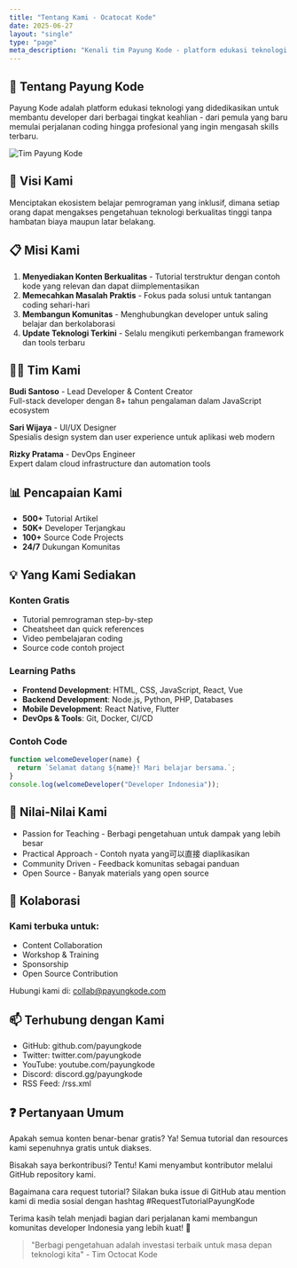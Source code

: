 ```yaml
---
title: "Tentang Kami - Ocatocat Kode"
date: 2025-06-27
layout: "single"
type: "page"
meta_description: "Kenali tim Payung Kode - platform edukasi teknologi yang menyediakan tutorial pemrograman, tips coding, dan resources gratis untuk developer"
---
```


## 🚀 Tentang Payung Kode

Payung Kode adalah platform edukasi teknologi yang didedikasikan untuk membantu developer dari berbagai tingkat keahlian - dari pemula yang baru memulai perjalanan coding hingga profesional yang ingin mengasah skills terbaru.

![Tim Payung Kode](/images/authors/octocat.png)

## 🎯 Visi Kami

Menciptakan ekosistem belajar pemrograman yang inklusif, dimana setiap orang dapat mengakses pengetahuan teknologi berkualitas tinggi tanpa hambatan biaya maupun latar belakang.

## 📋 Misi Kami

1. **Menyediakan Konten Berkualitas** - Tutorial terstruktur dengan contoh kode yang relevan dan dapat diimplementasikan
2. **Memecahkan Masalah Praktis** - Fokus pada solusi untuk tantangan coding sehari-hari
3. **Membangun Komunitas** - Menghubungkan developer untuk saling belajar dan berkolaborasi
4. **Update Teknologi Terkini** - Selalu mengikuti perkembangan framework dan tools terbaru

## 👨‍💻 Tim Kami

**Budi Santoso** - Lead Developer & Content Creator  
Full-stack developer dengan 8+ tahun pengalaman dalam JavaScript ecosystem

**Sari Wijaya** - UI/UX Designer  
Spesialis design system dan user experience untuk aplikasi web modern

**Rizky Pratama** - DevOps Engineer  
Expert dalam cloud infrastructure dan automation tools

## 📊 Pencapaian Kami

- **500+** Tutorial Artikel
- **50K+** Developer Terjangkau
- **100+** Source Code Projects
- **24/7** Dukungan Komunitas

## 💡 Yang Kami Sediakan

### Konten Gratis
- Tutorial pemrograman step-by-step
- Cheatsheet dan quick references
- Video pembelajaran coding
- Source code contoh project

### Learning Paths
- **Frontend Development**: HTML, CSS, JavaScript, React, Vue
- **Backend Development**: Node.js, Python, PHP, Databases
- **Mobile Development**: React Native, Flutter
- **DevOps & Tools**: Git, Docker, CI/CD

### Contoh Code
```javascript
function welcomeDeveloper(name) {
  return `Selamat datang ${name}! Mari belajar bersama.`;
}
console.log(welcomeDeveloper("Developer Indonesia"));
```

## 🌟 Nilai-Nilai Kami
- Passion for Teaching - Berbagi pengetahuan untuk dampak yang lebih besar
- Practical Approach - Contoh nyata yang可以直接 diaplikasikan
- Community Driven - Feedback komunitas sebagai panduan
- Open Source - Banyak materials yang open source

## 🤝 Kolaborasi
### Kami terbuka untuk:

- Content Collaboration
- Workshop & Training
- Sponsorship
- Open Source Contribution

Hubungi kami di: collab@payungkode.com

## 📫 Terhubung dengan Kami
- GitHub: github.com/payungkode
- Twitter: twitter.com/payungkode
- YouTube: youtube.com/payungkode
- Discord: discord.gg/payungkode
- RSS Feed: /rss.xml

## ❓ Pertanyaan Umum
Apakah semua konten benar-benar gratis?
Ya! Semua tutorial dan resources kami sepenuhnya gratis untuk diakses.

Bisakah saya berkontribusi?
Tentu! Kami menyambut kontributor melalui GitHub repository kami.

Bagaimana cara request tutorial?
Silakan buka issue di GitHub atau mention kami di media sosial dengan hashtag #RequestTutorialPayungKode

Terima kasih telah menjadi bagian dari perjalanan kami membangun komunitas developer Indonesia yang lebih kuat! 💪

> "Berbagi pengetahuan adalah investasi terbaik untuk masa depan teknologi kita" - Tim Octocat Kode